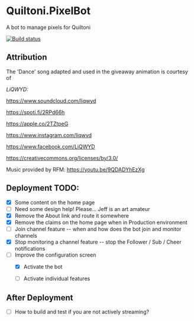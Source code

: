 # Quiltoni.PixelBot
A bot to manage pixels for Quiltoni

[![Build status](https://dev.azure.com/FritzAndFriends/PixelBot/_apis/build/status/PixelBot-ASP.NET%20Core-CI)](https://dev.azure.com/FritzAndFriends/PixelBot/_build/latest?definitionId=10)

## Attribution

The 'Dance' song adapted and used in the giveaway animation is courtesy of

*LiQWYD:*

https://www.soundcloud.com/liqwyd

https://spoti.fi/2RPd66h

https://apple.co/2TZtpeG

https://www.instagram.com/liqwyd

https://www.facebook.com/LiQWYD


https://creativecommons.org/licenses/by/3.0/

Music provided by RFM: https://youtu.be/9QDADYhEzXg


## Deployment TODO:

 - [x] Some content on the home page
 - [ ] Need some design help!  Please... Jeff is an art amateur
 - [x] Remove the About link and route it somewhere 
 - [x] Remove the claims on the home page when in Production environment
 - [ ] Join channel feature -- when and how does the bot join and monitor channels
 - [x] Stop monitoring a channel feature -- stop the Follower / Sub / Cheer notifications
 - [ ] Improve the configuration screen
    - [x] Activate the bot
    - [ ] Activate individual features


 ## After Deployment
 - [ ] How to build and test if you are not actively streaming?
